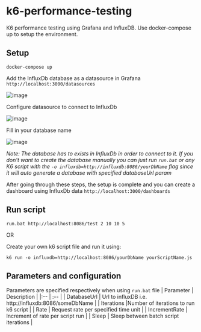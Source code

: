 # k6-performance-testing
K6 performance testing using Grafana and InfluxDB.
Use docker-compose up to setup the environment.	
## Setup
```
docker-compose up
```
Add the InfluxDb database as a datasource in Grafana 
```http://localhost:3000/datasources```

![image](https://user-images.githubusercontent.com/44115633/201715414-c8093896-18eb-4356-943e-1e87685a818a.png)

Configure datasource to connect to InfluxDb

![image](https://user-images.githubusercontent.com/44115633/201715647-56cb1bcb-5de6-4d52-9021-2baee863c6aa.png)

Fill in your database name

![image](https://user-images.githubusercontent.com/44115633/201716298-330d1b5b-15de-469e-975c-3f36dd85c0a1.png)

_Note: The database has to exists in InfluxDb in order to connect to it. If you don't want to create the database manually you can just run ```run.bat``` or any K6 script with the ```-o influxdb=http://influxdb:8086/yourDbName``` flag since it will auto generate a database with specified databaseUrl param_

After going through these steps, the setup is complete and you can create a dashboard using InfluxDb data
```http://localhost:3000/dashboards```

## Run script
```
run.bat http://localhost:8086/test 2 10 10 5
```
OR

Create your own k6 script file and run it using:
```
k6 run -o influxdb=http://localhost:8086/yourDbName yourScriptName.js
```

## Parameters and configuration
Parameters are specified respectively when using ```run.bat``` file
| Parameter | Description    |
|:--    | :--   |
| DatabaseUrl | Url to influxDB i.e. http://influxdb:8086/someDbName |
| Iterations |Number of iterations to run k6 script |
| Rate | Request rate per specified time unit  |
| IncrementRate | Increment of rate per script run  |
| Sleep | Sleep between batch script iterations  |
